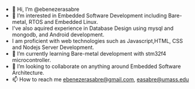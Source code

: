 - 👋 Hi, I’m @ebenezerasabre
- 👀 I’m interested in Embedded Software Development including Bare-metal, RTOS and Embedded Linux.
- I've also aquired experience in  Database Design using mysql and mongodb, and Android development.
- I am proficient with web technologies such as Javascript,HTML, CSS and Nodejs Server Development.
- 🌱 I’m currently learning Bare-metal development with stm32f4 microcontroller.
- 💞️ I’m looking to collaborate on anything around Embedded Software Architecture.
- 📫 How to reach me ebenezerasabre@gmail.com, easabre@umass.edu

<!---
ebenezerasabre/ebenezerasabre is a ✨ special ✨ repository because its `README.md` (this file) appears on your GitHub profile.
You can click the Preview link to take a look at your changes.
--->
